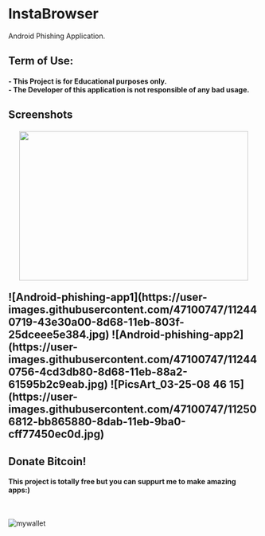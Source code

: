 # InstaBrowser
Android Phishing Application.<br/>
<div>
<h2> Term of Use:
<h4>- This Project is for Educational purposes only.<br/>
  - The Developer of this application is not responsible of any bad usage.</h4>
</div>
<h2>Screenshots


<p align="center">
  <img width="460" height="300" src="![instabrowser](https://user-images.githubusercontent.com/47100747/112504963-f25b6f00-8da9-11eb-8d55-c5e80183998c.gif)">
</p>
![Android-phishing-app1](https://user-images.githubusercontent.com/47100747/112440719-43e30a00-8d68-11eb-803f-25dceee5e384.jpg)
![Android-phishing-app2](https://user-images.githubusercontent.com/47100747/112440756-4cd3db80-8d68-11eb-88a2-61595b2c9eab.jpg)
![PicsArt_03-25-08 46 15](https://user-images.githubusercontent.com/47100747/112506812-bb865880-8dab-11eb-9ba0-cff77450ec0d.jpg)




<h2>Donate Bitcoin!</h2>
 
  <h4>This project is totally free but you can suppurt me to make amazing apps:)</h4><br>
  
![mywallet](https://user-images.githubusercontent.com/47100747/112452059-d341ea80-8d73-11eb-8c5e-1a73ab172b82.jpg)



